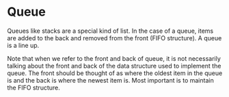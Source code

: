 # Queue

Queues like stacks are a special kind of list.  In the case of a queue, items are added to the back and removed from the front (FIFO structure). A queue is a line up.

Note that when we refer to the front and back of queue, it is not necessarily talking about the front and back of the data structure used to implement the queue.  The front should be thought of as where the oldest item in the queue is and the back is where the newest item is.  Most important is to maintain the FIFO structure.


